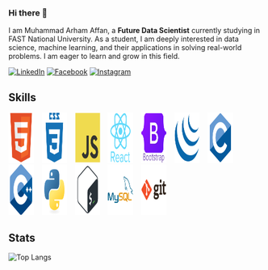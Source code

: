 ### Hi there 👋

I am Muhammad Arham Affan, a **Future Data Scientist** currently studying in FAST National University. As a student, I am deeply interested in data science, machine learning, and their applications in solving real-world problems. I am eager to learn and grow in this field.

[![LinkedIn](https://img.shields.io/badge/linkedin-%230077B5.svg?style=for-the-badge&logo=linkedin&logoColor=white)](https://www.linkedin.com/YourLinkedinUsername/)
[![Facebook](https://img.shields.io/badge/facebook-%231877F2.svg?style=for-the-badge&logo=facebook&logoColor=white)](https://www.facebook.com/YourFacebookUsername/)
[![Instagram](https://img.shields.io/badge/instagram-%23E4405F.svg?style=for-the-badge&logo=instagram&logoColor=white)](https://www.instagram.com/arham_affan_22/)


## Skills

<div>
  <img src="https://github.com/devicons/devicon/blob/master/icons/html5/html5-original.svg" title="HTML5" alt="HTML" width="50" height="100"/>&nbsp;&nbsp;&nbsp;
<img src="https://github.com/devicons/devicon/blob/master/icons/css3/css3-plain-wordmark.svg"  title="CSS3" alt="CSS" width="50" height="100"/>&nbsp;&nbsp;&nbsp;
<img src="https://github.com/devicons/devicon/blob/master/icons/javascript/javascript-original.svg" title="JavaScript" alt="JavaScript" width="50" height="100"/>&nbsp;&nbsp;&nbsp;
<img src="https://github.com/devicons/devicon/blob/master/icons/react/react-original-wordmark.svg" title="React" alt="React" width="50" height="100"/>&nbsp;&nbsp;&nbsp;
<img src="https://github.com/devicons/devicon/blob/master/icons/bootstrap/bootstrap-original-wordmark.svg" title="Spring" alt="Spring" width="50" height="100"/>&nbsp;&nbsp;&nbsp;
<img src="https://github.com/devicons/devicon/blob/master/icons/jquery/jquery-original.svg" title="Firebase" alt="Firebase" width="50" height="100"/>&nbsp;&nbsp;&nbsp;
<img src="https://github.com/devicons/devicon/blob/master/icons/c/c-original.svg" title="Flutter" alt="Flutter" width="50" height="100"/>&nbsp;&nbsp;&nbsp;
<img src="https://github.com/devicons/devicon/blob/master/icons/cplusplus/cplusplus-original.svg" title="Redux" alt="Redux " width="50" height="100"/>&nbsp;&nbsp;&nbsp;
<img src="https://github.com/devicons/devicon/blob/master/icons/python/python-original.svg" title="Material UI" alt="Material UI" width="50" height="100"/>&nbsp;&nbsp;&nbsp;
<img src="https://github.com/devicons/devicon/blob/master/icons/bash/bash-original.svg" title="Gatsby"  alt="Gatsby" width="50" height="100"/>&nbsp;&nbsp;&nbsp;
<img src="https://github.com/devicons/devicon/blob/master/icons/mysql/mysql-original-wordmark.svg" title="MySQL"  alt="MySQL" width="50" height="100"/>&nbsp;&nbsp;&nbsp;
<img src="https://github.com/devicons/devicon/blob/master/icons/git/git-original-wordmark.svg" title="Git" alt="Git" width="50" height="100"/>&nbsp;&nbsp;&nbsp;

</div>


## Stats

![Top Langs](https://github-readme-stats.vercel.app/api/top-langs/?username=arham2211&hide=TeX&layout=compact&theme=prussian)


